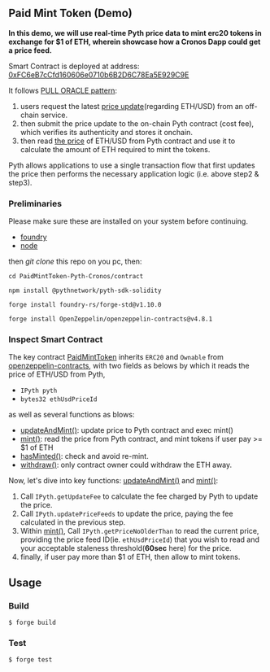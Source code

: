 ## Paid Mint Token (Demo)

**In this demo, we will use real-time Pyth price data to mint erc20 tokens in exchange for $1 of ETH, wherein showcase how a Cronos Dapp could get a price feed.**

Smart Contract is deployed at address: [0xFC6eB7cCfd160606e0710b6B2D6C78Ea5E929C9E](https://explorer.cronos.org/testnet/address/0xFC6eB7cCfd160606e0710b6B2D6C78Ea5E929C9E)

It follows [PULL ORACLE pattern](https://docs.pyth.network/price-feeds/pull-updates#pull-oracles):
1. users request the latest [price update](https://github.com/pyth-network/pyth-crosschain/blob/b6d40a728aeef32fb5a7f3f3ba83eb0ef82cc1cc/target_chains/ethereum/sdk/solidity/PythStructs.sol#L25)(regarding ETH/USD) from an off-chain service.
2. then submit the price update to the on-chain Pyth contract (cost fee), which verifies its authenticity and stores it onchain.
3. then read [the price]((https://github.com/pyth-network/pyth-crosschain/blob/b6d40a728aeef32fb5a7f3f3ba83eb0ef82cc1cc/target_chains/ethereum/sdk/solidity/PythStructs.sol#L13)) of ETH/USD from Pyth contract and use it to calculate the amount of ETH required to mint the tokens.

Pyth allows applications to use a single transaction flow that first updates the price then performs the necessary application logic (i.e. above step2 & step3).

### Preliminaries
Please make sure these are installed on your system before continuing.
* [foundry](https://book.getfoundry.sh/getting-started/installation)
* [node](https://nodejs.org/en/download/)

then *git clone* this repo on you pc, then:

```shell
cd PaidMintToken-Pyth-Cronos/contract

npm install @pythnetwork/pyth-sdk-solidity

forge install foundry-rs/forge-std@v1.10.0

forge install OpenZeppelin/openzeppelin-contracts@v4.8.1

```



### Inspect Smart Contract
The key contract [PaidMintToken](./src/PaidMintToken.sol) inherits `ERC20` and `Ownable` from [openzeppelin-contracts](https://github.com/OpenZeppelin/openzeppelin-contracts), with two fields as belows by which it reads the price of ETH/USD from Pyth,
* `IPyth pyth`
* `bytes32 ethUsdPriceId`

as well as several functions as blows:
* [updateAndMint()](https://github.com/coldstar1993/PaidMintToken-Pyth-Cronos/blob/main/contract/src/PaidMintToken.sol#L69): update price to Pyth contract and exec mint()
* [mint()](https://github.com/coldstar1993/PaidMintToken-Pyth-Cronos/blob/main/contract/src/PaidMintToken.sol#L34): read the price from Pyth contract, and mint tokens if user pay >= $1 of ETH
* [hasMinted()](https://github.com/coldstar1993/PaidMintToken-Pyth-Cronos/blob/main/contract/src/PaidMintToken.sol#L81): check and avoid re-mint.
* [withdraw()](https://github.com/coldstar1993/PaidMintToken-Pyth-Cronos/blob/main/contract/src/PaidMintToken.sol#L86): only contract owner could withdraw the ETH away. 

Now, let's dive into key functions: [updateAndMint()](https://github.com/coldstar1993/PaidMintToken-Pyth-Cronos/blob/main/contract/src/PaidMintToken.sol#L69) and [mint()](https://github.com/coldstar1993/PaidMintToken-Pyth-Cronos/blob/main/contract/src/PaidMintToken.sol#L34):
1. Call `IPyth.getUpdateFee` to calculate the fee charged by Pyth to update the price.
2. Call `IPyth.updatePriceFeeds` to update the price, paying the fee calculated in the previous step.
3. Within [mint()](https://github.com/coldstar1993/PaidMintToken-Pyth-Cronos/blob/main/contract/src/PaidMintToken.sol#L34), Call `IPyth.getPriceNoOlderThan` to read the current price, providing the price feed ID(ie. `ethUsdPriceId`) that you wish to read and your acceptable staleness threshold(**60sec** here) for the price.
4. finally, if user pay more than $1 of ETH, then allow to mint tokens.


## Usage

### Build

```shell
$ forge build
```

### Test

```shell
$ forge test
```
